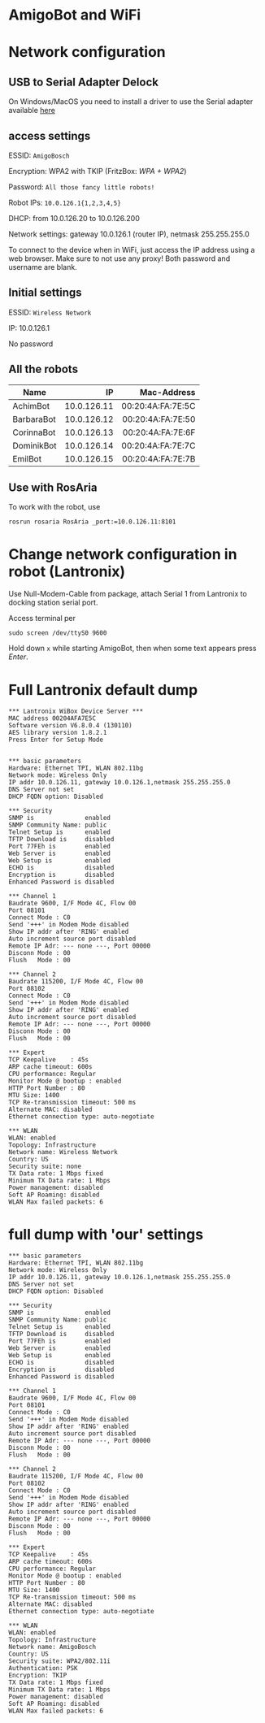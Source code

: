 # AmigoBot and WiFi

# Network configuration

## USB to Serial Adapter Delock

On Windows/MacOS you need to install a driver to use the Serial adapter available [here](https://www.delock.de/produkte/G_61425/merkmale.html?setLanguage=en)

## access settings

ESSID: `AmigoBosch`

Encryption: WPA2 with TKIP (FritzBox: _WPA + WPA2_)

Password: `All those fancy little robots!`

Robot IPs: `10.0.126.1{1,2,3,4,5}`

DHCP: from 10.0.126.20 to 10.0.126.200

Network settings: gateway 10.0.126.1 (router IP), netmask 255.255.255.0

To connect to the device when in WiFi, just access the IP address using a web browser.
Make sure to not use any proxy!
Both password and username are blank.


## Initial settings

ESSID: `Wireless Network`

IP: 10.0.126.1

No password


## All the robots


Name | IP | Mac-Address
---|---:|---:
AchimBot | 10.0.126.11 |    00:20:4A:FA:7E:5C
BarbaraBot | 10.0.126.12 |  00:20:4A:FA:7E:50
CorinnaBot | 10.0.126.13 |  00:20:4A:FA:7E:6F
DominikBot | 10.0.126.14 |  00:20:4A:FA:7E:7C
EmilBot | 10.0.126.15 |     00:20:4A:FA:7E:7B


## Use with RosAria


To work with the robot, use

    rosrun rosaria RosAria _port:=10.0.126.11:8101



# Change network configuration in robot (Lantronix)

Use Null-Modem-Cable from package, attach Serial 1 from Lantronix to
docking station serial port.

Access terminal per

    sudo screen /dev/ttyS0 9600

Hold down `x` while starting AmigoBot, then when some text appears press
_Enter_.




# Full Lantronix default dump

```
*** Lantronix WiBox Device Server ***
MAC address 00204AFA7E5C
Software version V6.8.0.4 (130110)
AES library version 1.8.2.1
Press Enter for Setup Mode


*** basic parameters
Hardware: Ethernet TPI, WLAN 802.11bg
Network mode: Wireless Only
IP addr 10.0.126.11, gateway 10.0.126.1,netmask 255.255.255.0
DNS Server not set
DHCP FQDN option: Disabled

*** Security
SNMP is              enabled
SNMP Community Name: public
Telnet Setup is      enabled
TFTP Download is     disabled
Port 77FEh is        enabled
Web Server is        enabled
Web Setup is         enabled
ECHO is              disabled
Encryption is        disabled
Enhanced Password is disabled

*** Channel 1
Baudrate 9600, I/F Mode 4C, Flow 00
Port 08101
Connect Mode : C0
Send '+++' in Modem Mode disabled
Show IP addr after 'RING' enabled
Auto increment source port disabled
Remote IP Adr: --- none ---, Port 00000
Disconn Mode : 00
Flush   Mode : 00

*** Channel 2
Baudrate 115200, I/F Mode 4C, Flow 00
Port 08102
Connect Mode : C0
Send '+++' in Modem Mode disabled
Show IP addr after 'RING' enabled
Auto increment source port disabled
Remote IP Adr: --- none ---, Port 00000
Disconn Mode : 00
Flush   Mode : 00

*** Expert
TCP Keepalive    : 45s
ARP cache timeout: 600s
CPU performance: Regular
Monitor Mode @ bootup : enabled
HTTP Port Number : 80
MTU Size: 1400
TCP Re-transmission timeout: 500 ms
Alternate MAC: disabled
Ethernet connection type: auto-negotiate

*** WLAN
WLAN: enabled
Topology: Infrastructure
Network name: Wireless Network
Country: US
Security suite: none
TX Data rate: 1 Mbps fixed
Minimum TX Data rate: 1 Mbps
Power management: disabled
Soft AP Roaming: disabled
WLAN Max failed packets: 6
```


# full dump with 'our' settings


```
*** basic parameters
Hardware: Ethernet TPI, WLAN 802.11bg
Network mode: Wireless Only
IP addr 10.0.126.11, gateway 10.0.126.1,netmask 255.255.255.0
DNS Server not set
DHCP FQDN option: Disabled

*** Security
SNMP is              enabled
SNMP Community Name: public
Telnet Setup is      enabled
TFTP Download is     disabled
Port 77FEh is        enabled
Web Server is        enabled
Web Setup is         enabled
ECHO is              disabled
Encryption is        disabled
Enhanced Password is disabled

*** Channel 1
Baudrate 9600, I/F Mode 4C, Flow 00
Port 08101
Connect Mode : C0
Send '+++' in Modem Mode disabled
Show IP addr after 'RING' enabled
Auto increment source port disabled
Remote IP Adr: --- none ---, Port 00000
Disconn Mode : 00
Flush   Mode : 00

*** Channel 2
Baudrate 115200, I/F Mode 4C, Flow 00
Port 08102
Connect Mode : C0
Send '+++' in Modem Mode disabled
Show IP addr after 'RING' enabled
Auto increment source port disabled
Remote IP Adr: --- none ---, Port 00000
Disconn Mode : 00
Flush   Mode : 00

*** Expert
TCP Keepalive    : 45s
ARP cache timeout: 600s
CPU performance: Regular
Monitor Mode @ bootup : enabled
HTTP Port Number : 80
MTU Size: 1400
TCP Re-transmission timeout: 500 ms
Alternate MAC: disabled
Ethernet connection type: auto-negotiate

*** WLAN
WLAN: enabled
Topology: Infrastructure
Network name: AmigoBosch
Country: US
Security suite: WPA2/802.11i
Authentication: PSK
Encryption: TKIP
TX Data rate: 1 Mbps fixed
Minimum TX Data rate: 1 Mbps
Power management: disabled
Soft AP Roaming: disabled
WLAN Max failed packets: 6
```

